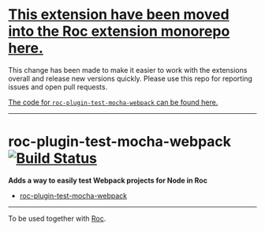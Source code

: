 # [This extension have been moved into the Roc extension monorepo here.](https://github.com/rocjs/extensions)

This change has been made to make it easier to work with the extensions overall and release new versions quickly. Please use this repo for reporting issues and open pull requests.

[The code for `roc-plugin-test-mocha-webpack` can be found here.](https://github.com/rocjs/extensions/tree/master/plugins/roc-plugin-test-mocha-webpack)   

---
# roc-plugin-test-mocha-webpack [![Build Status](https://travis-ci.org/rocjs/roc-plugin-test-mocha-webpack.svg?branch=master)](https://travis-ci.org/rocjs/roc-plugin-test-mocha-webpack)

__Adds a way to easily test Webpack projects for Node in Roc__  
- [roc-plugin-test-mocha-webpack](/extensions/roc-plugin-test-mocha-webpack)

---
To be used together with [Roc](https://github.com/rocjs/roc).
